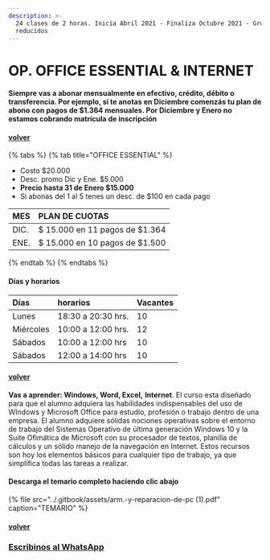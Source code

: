 ```yaml
---
description: >-
  24 clases de 2 horas. Inicia Abril 2021 - Finaliza Octubre 2021 - Grupos
  reducidos
---
```


# OP. OFFICE ESSENTIAL & INTERNET

#### Siempre vas a abonar mensualmente en efectivo, crédito, débito o transferencia. Por ejemplo, si te anotas en Diciembre comenzás tu plan de abono con pagos de $1.364 mensuales. Por Diciembre y Enero no estamos cobrando matrícula de inscripción

#### [volver](../)

{% tabs %}
{% tab title="OFFICE ESSENTIAL" %}
* Costo $20.000
* Desc. promo Dic y Ene. $5.000
* **Precio hasta 31 de Enero $15.000**
* Si abonas del 1 al 5 tenes un desc. de $100 en cada pago

| MES | PLAN DE CUOTAS |
| :--- | :--- |
| DIC. | $ 15.000 en 11 pagos de $1.364 |
| ENE. | $ 15.000 en 10 pagos de $1.500 |
{% endtab %}
{% endtabs %}

#### Días y horarios

| Días | horarios | Vacantes |
| :--- | :--- | :--- |
| Lunes | 18:30 a 20:30 hrs. | 10 |
| Miércoles | 10:00 a 12:00 hrs. | 12 |
| Sábados | 10:00 a 12:00 hrs | 10 |
| Sábados | 12:00 a 14:00 hrs | 10 |

#### [volver](../)

**Vas a aprender: Windows, Word, Excel,** **Internet**. El curso esta diseñado para que el alumno adquiera las habilidades indispensables del uso de WIndows y Microsoft Office para estudio, profesión o trabajo dentro de una empresa. El alumno adquiere sólidas nociones operativas sobre el entorno de trabajo del Sistemas Operativo de última generación Windows 10 y la Suite Ofimática de Microsoft con su procesador de textos, planilla de cálculos y un sólido manejo de la navegación en Internet. Estos recursos son hoy los elementos básicos para cualquier tipo de trabajo, ya que simplifica todas las tareas a realizar.

#### Descarga el temario completo haciendo clic abajo

{% file src="../.gitbook/assets/arm.-y-reparacion-de-pc \(1\).pdf" caption="TEMARIO" %}

#### [volver](../)

### [Escribinos al WhatsApp](http://wa.me/5491164622877?text=Me%20interesa%20el%20curso%20de%20Office%20Essential)

